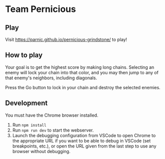 # Team Pernicious

## Play

Visit <https://parnic.github.io/pernicious-grindstone/> to play!

## How to play

Your goal is to get the highest score by making long chains. Selecting an enemy will lock your chain into that color, and you may then jump to any of that enemy's neighbors, including diagonals.

Press the Go button to lock in your chain and destroy the selected enemies.

## Development

You must have the Chrome browser installed.

1. Run `npm install`
2. Run `npm run dev` to start the webserver.
3. Launch the debugging configuration from VSCode to open Chrome to the appropriate URL if you want to be able to debug in VSCode (set breakpoints, etc.), or open the URL given from the last step to use any browser without debugging.
